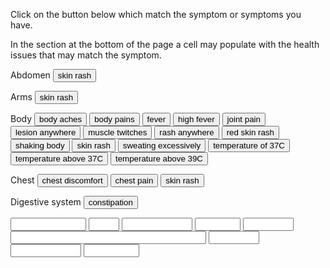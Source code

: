 
<link href="./styles.css" rel="stylesheet" />

<p>Click on the button below which match the symptom or symptoms you have.</p>
<p>In the section at the bottom of the page a cell may populate with the health issues that may match the symptom.</p>

<form name="symptom">

<!-- Symptom -->

<p>Abdomen<span>
  <input value="skin rash" type="button" onClick="document.symptom.ScarletFever.value='Scarlet fever'">
  </span></p>

<p>Arms<span>
  <input value="skin rash" type="button" onClick="document.symptom.ScarletFever.value='Scarlet fever'">
</span></p>

<p>Body<span>
  <input value="body aches" type="button" onClick="document.symptom.Influenza.value='Influenza';document.symptom.Monkeypox.value='Monkeypox'">
  <input value="body pains" type="button" onClick="document.symptom.Influenza.value='Influenza'">
  <input value="fever" type="button" onClick="document.symptom.GlandularFever.value='Glandular fever';document.symptom.AcuteBronchitis.value='Acute bronchitis';document.symptom.Influenza.value='Influenza'">
  <input value="high fever" type="button" onClick="document.symptom.Pneumonia.value='Pneumonia';document.symptom.Influenza.value='Influenza'">
  <input value="joint pain" type="button" onClick="document.symptom.RheumaticFever.value='Rheumatic fever';document.symptom.GlandularFever.value='Glandular fever'">
  <input value="lesion anywhere" type="button" onClick="document.symptom.Monkeypox.value='Monkeypox'">
  <input value="muscle twitches" type="button" onClick="document.symptom.POTS.value='Postural orthostatic tachycardia syndrome'">
  <input value="rash anywhere" type="button" onClick="document.symptom.Monkeypox.value='Monkeypox'">
  <input value="red skin rash" type="button" onClick="document.symptom.ScarletFever.value='Scarlet fever'">
  <input value="shaking body" type="button" onClick="document.symptom.POTS.value='Postural orthostatic tachycardia syndrome'">
  <input value="skin rash" type="button" onClick="document.symptom.ScarletFever.value='Scarlet fever'">
  <input value="sweating excessively" type="button" onClick="document.symptom.POTS.value='Postural orthostatic tachycardia syndrome'">
  <input value="temperature of 37C" type="button" onClick="document.symptom.Cold.value='Cold'">
  <input value="temperature above 37C" type="button" onClick="document.symptom.Influenza.value='Influenza'">
  <input value="temperature above 39C" type="button" onClick="document.symptom.RheumaticFever.value='Rheumatic fever';document.symptom.Influenza.value='Influenza'">
</span></p>

<p>Chest<span>
  <input value="chest discomfort" type="button" onClick="document.symptom.POTS.value='Postural orthostatic tachycardia syndrome';document.symptom.AcuteBronchitis.value='Acute bronchitis'">
  <input value="chest pain" type="button" onClick="document.symptom.POTS.value='Postural orthostatic tachycardia syndrome';document.symptom.AcuteBronchitis.value='Acute bronchitis'">
  <input value="skin rash" type="button" onClick="document.symptom.ScarletFever.value='Scarlet fever'">
</span></p>

<p>Digestive system<span>
  <input value="constipation" type="button" onClick="document.symptom.POTS.value='Postural orthostatic tachycardia syndrome'">

</span></p>


<!-- Health condition -->

  <input value="" name="AcuteBronchitis" size="12" type="text">
  <input value="" name="Cold" size="3" type="text">
  <input value="" name="GlandularFever" size="11" type="text">
  <input value="" name="Influenza" size="6" type="text">
  <input value="" name="Monkeypox" size="7" type="text">
  <input value="" name="POTS" size="36" type="text">
  <input value="" name="Pneumonia" size="7" type="text">
  <input value="" name="RheumaticFever" size="11" type="text">
  <input value="" name="ScarletFever" size="8" type="text">

</form>

